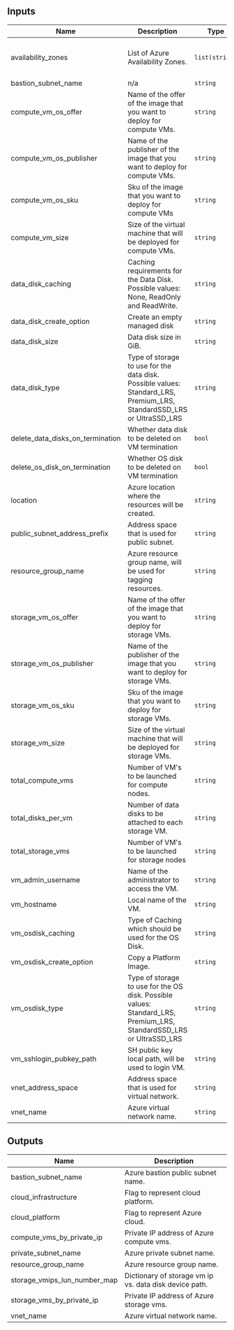 ## Inputs

| Name | Description | Type | Default | Required |
|------|-------------|------|---------|:-----:|
| availability\_zones | List of Azure Availability Zones. | `list(string)` | <pre>[<br>  1,<br>  2<br>]</pre> | no |
| bastion\_subnet\_name | n/a | `string` | `"AzureBastionSubnet"` | no |
| compute\_vm\_os\_offer | Name of the offer of the image that you want to deploy for compute VMs. | `string` | n/a | yes |
| compute\_vm\_os\_publisher | Name of the publisher of the image that you want to deploy for compute VMs. | `string` | n/a | yes |
| compute\_vm\_os\_sku | Sku of the image that you want to deploy for compute VMs | `string` | n/a | yes |
| compute\_vm\_size | Size of the virtual machine that will be deployed for compute VMs. | `string` | n/a | yes |
| data\_disk\_caching | Caching requirements for the Data Disk. Possible values: None, ReadOnly and ReadWrite. | `string` | `"ReadWrite"` | no |
| data\_disk\_create\_option | Create an empty managed disk | `string` | `"Empty"` | no |
| data\_disk\_size | Data disk size in GiB. | `string` | `500` | no |
| data\_disk\_type | Type of storage to use for the data disk. Possible values: Standard\_LRS, Premium\_LRS, StandardSSD\_LRS or UltraSSD\_LRS | `string` | `"Standard_LRS"` | no |
| delete\_data\_disks\_on\_termination | Whether data disk to be deleted on VM termination | `bool` | `false` | no |
| delete\_os\_disk\_on\_termination | Whether OS disk to be deleted on VM termination | `bool` | `true` | no |
| location | Azure location where the resources will be created. | `string` | n/a | yes |
| public\_subnet\_address\_prefix | Address space that is used for public subnet. | `string` | `"10.0.1.0/27"` | no |
| resource\_group\_name | Azure resource group name, will be used for tagging resources. | `string` | `"Spectrum-Scale-rg"` | no |
| storage\_vm\_os\_offer | Name of the offer of the image that you want to deploy for storage VMs. | `string` | n/a | yes |
| storage\_vm\_os\_publisher | Name of the publisher of the image that you want to deploy for storage VMs. | `string` | n/a | yes |
| storage\_vm\_os\_sku | Sku of the image that you want to deploy for storage VMs. | `string` | n/a | yes |
| storage\_vm\_size | Size of the virtual machine that will be deployed for storage VMs. | `string` | n/a | yes |
| total\_compute\_vms | Number of VM's to be launched for compute nodes. | `string` | `2` | no |
| total\_disks\_per\_vm | Number of data disks to be attached to each storage VM. | `string` | `1` | no |
| total\_storage\_vms | Number of VM's to be launched for storage nodes | `string` | `2` | no |
| vm\_admin\_username | Name of the administrator to access the VM. | `string` | `"azureuser"` | no |
| vm\_hostname | Local name of the VM. | `string` | `"spectrumscale"` | no |
| vm\_osdisk\_caching | Type of Caching which should be used for the OS Disk. | `string` | `"ReadWrite"` | no |
| vm\_osdisk\_create\_option | Copy a Platform Image. | `string` | `"FromImage"` | no |
| vm\_osdisk\_type | Type of storage to use for the OS disk. Possible values: Standard\_LRS, Premium\_LRS, StandardSSD\_LRS or UltraSSD\_LRS | `string` | `"Standard_LRS"` | no |
| vm\_sshlogin\_pubkey\_path | SH public key local path, will be used to login VM. | `string` | n/a | yes |
| vnet\_address\_space | Address space that is used for virtual network. | `string` | `"10.0.0.0/16"` | no |
| vnet\_name | Azure virtual network name. | `string` | `"Spectrum-Scale-vnet"` | no |

## Outputs

| Name | Description |
|------|-------------|
| bastion\_subnet\_name | Azure bastion public subnet name. |
| cloud\_infrastructure | Flag to represent cloud platform. |
| cloud\_platform | Flag to represent Azure cloud. |
| compute\_vms\_by\_private\_ip | Private IP address of Azure compute vms. |
| private\_subnet\_name | Azure private subnet name. |
| resource\_group\_name | Azure resource group name. |
| storage\_vmips\_lun\_number\_map | Dictionary of storage vm ip vs. data disk device path. |
| storage\_vms\_by\_private\_ip | Private IP address of Azure storage vms. |
| vnet\_name | Azure virtual network name. |

